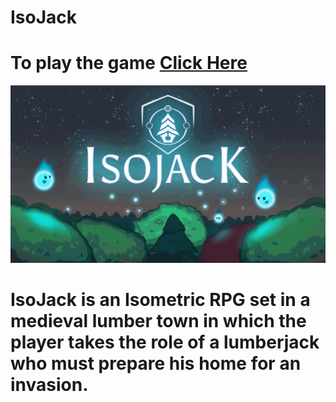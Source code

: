 # IsoJack
# To play the game [Click Here](https://ds168100.github.io/IsoJack/)
![](Images/topImage.gif)
# IsoJack is an Isometric RPG set in a medieval lumber town in which the player takes the role of a lumberjack who must prepare his home for an invasion.
